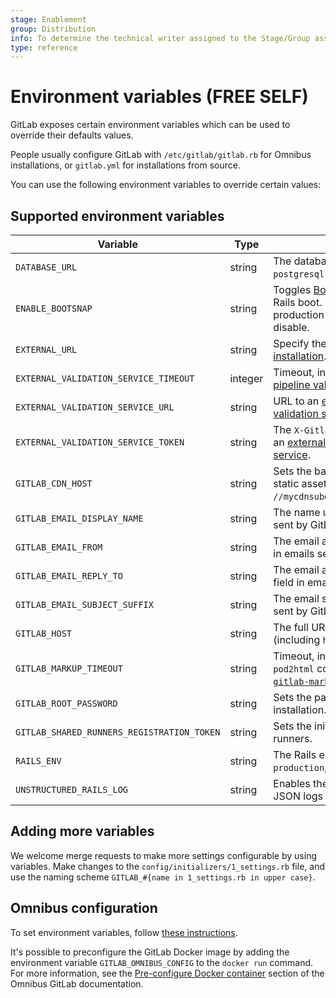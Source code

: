 ```yaml
---
stage: Enablement
group: Distribution
info: To determine the technical writer assigned to the Stage/Group associated with this page, see https://about.gitlab.com/handbook/engineering/ux/technical-writing/#assignments
type: reference
---
```


# Environment variables **(FREE SELF)**

GitLab exposes certain environment variables which can be used to override
their defaults values.

People usually configure GitLab with `/etc/gitlab/gitlab.rb` for Omnibus
installations, or `gitlab.yml` for installations from source.

You can use the following environment variables to override certain values:

## Supported environment variables

| Variable                                   | Type    | Description                                                                                             |
|--------------------------------------------|---------|---------------------------------------------------------------------------------------------------------|
| `DATABASE_URL`                             | string  | The database URL; is of the form: `postgresql://localhost/blog_development`.                            |
| `ENABLE_BOOTSNAP`                          | string  | Toggles [Bootsnap](https://github.com/Shopify/bootsnap) for speeding up initial Rails boot. Enabled by default for non-production environments. Set to `0` to disable. |
| `EXTERNAL_URL`                             | string  | Specify the external URL at the [time of installation](https://docs.gitlab.com/omnibus/settings/configuration.html#specifying-the-external-url-at-the-time-of-installation). |
| `EXTERNAL_VALIDATION_SERVICE_TIMEOUT`      | integer | Timeout, in seconds, for an [external CI/CD pipeline validation service](external_pipeline_validation.md). Default is `5`. |
| `EXTERNAL_VALIDATION_SERVICE_URL`          | string  | URL to an [external CI/CD pipeline validation service](external_pipeline_validation.md).                |
| `EXTERNAL_VALIDATION_SERVICE_TOKEN`        | string  | The `X-Gitlab-Token` for authentication with an [external CI/CD pipeline validation service](external_pipeline_validation.md). |
| `GITLAB_CDN_HOST`                          | string  | Sets the base URL for a CDN to serve static assets (for example, `//mycdnsubdomain.fictional-cdn.com`). |
| `GITLAB_EMAIL_DISPLAY_NAME`                | string  | The name used in the **From** field in emails sent by GitLab.                                           |
| `GITLAB_EMAIL_FROM`                        | string  | The email address used in the **From** field in emails sent by GitLab.                                  |
| `GITLAB_EMAIL_REPLY_TO`                    | string  | The email address used in the **Reply-To** field in emails sent by GitLab.                              |
| `GITLAB_EMAIL_SUBJECT_SUFFIX`              | string  | The email subject suffix used in emails sent by GitLab.                                                 |
| `GITLAB_HOST`                              | string  | The full URL of the GitLab server (including `http://` or `https://`).                                  |
| `GITLAB_MARKUP_TIMEOUT`                    | string  | Timeout, in seconds, for `rest2html` and `pod2html` commands executed by the [`gitlab-markup` gem](https://gitlab.com/gitlab-org/gitlab-markup/). Default is `10`. |
| `GITLAB_ROOT_PASSWORD`                     | string  | Sets the password for the `root` user on installation.                                                  |
| `GITLAB_SHARED_RUNNERS_REGISTRATION_TOKEN` | string  | Sets the initial registration token used for runners.                                                   |
| `RAILS_ENV`                                | string  | The Rails environment; can be one of `production`, `development`, `staging`, or `test`.                 |
| `UNSTRUCTURED_RAILS_LOG`                   | string  | Enables the unstructured log in addition to JSON logs (defaults to `true`).                             |

## Adding more variables

We welcome merge requests to make more settings configurable by using variables.
Make changes to the `config/initializers/1_settings.rb` file, and use the
naming scheme `GITLAB_#{name in 1_settings.rb in upper case}`.

## Omnibus configuration

To set environment variables, follow [these instructions](https://docs.gitlab.com/omnibus/settings/environment-variables.html).

It's possible to preconfigure the GitLab Docker image by adding the environment
variable `GITLAB_OMNIBUS_CONFIG` to the `docker run` command.
For more information, see the [Pre-configure Docker container](https://docs.gitlab.com/omnibus/docker/#pre-configure-docker-container)
section of the Omnibus GitLab documentation.
